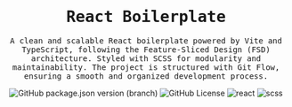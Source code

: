 <h1 align="center">
  <samp>React Boilerplate</samp>
</h1>

<p align="center">
  <samp>
  A clean and scalable React boilerplate powered by Vite and TypeScript, following the Feature-Sliced Design (FSD) architecture. Styled with SCSS for modularity and maintainability. The project is structured with Git Flow, ensuring a smooth and organized development process.</samp>
</p>

<div align="center">
    <img alt="GitHub package.json version (branch)" src="https://img.shields.io/github/package-json/v/Warnigo/react-boilerplate/main?style=flat&label=version&labelColor=%2320222d&color=%23e8e8e4&logo=tag&logoColor=%23ffffff">
    <img alt="GitHub License" src="https://img.shields.io/github/license/Warnigo/react-boilerplate?style=flat&label=license&labelColor=%2320222d&color=%23e8e8e4&logo=github&logoColor=%23ffffff">
   <img alt="react" src="https://img.shields.io/badge/framework-react-20222d?style=flat&logo=react&logoColor=%23ffffff&labelColor=%2320222d&color=%23e8e8e4">
   <img alt="scss" src="https://img.shields.io/badge/styles-scss-20222d?style=flat&logo=sass&logoColor=%23ffffff&labelColor=%2320222d&color=%23e8e8e4">
</div>
